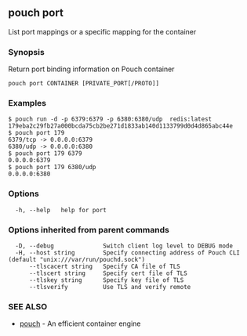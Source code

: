 ## pouch port

List port mappings or a specific mapping for the container

### Synopsis

Return port binding information on Pouch container

```
pouch port CONTAINER [PRIVATE_PORT[/PROTO]]
```

### Examples

```
$ pouch run -d -p 6379:6379 -p 6380:6380/udp  redis:latest
179eba2c29fb27a000bcda75cb2be271d1833ab140d1133799d0d4d865abc44e
$ pouch port 179
6379/tcp -> 0.0.0.0:6379
6380/udp -> 0.0.0.0:6380
$ pouch port 179 6379
0.0.0.0:6379
$ pouch port 179 6380/udp
0.0.0.0:6380

```

### Options

```
  -h, --help   help for port
```

### Options inherited from parent commands

```
  -D, --debug              Switch client log level to DEBUG mode
  -H, --host string        Specify connecting address of Pouch CLI (default "unix:///var/run/pouchd.sock")
      --tlscacert string   Specify CA file of TLS
      --tlscert string     Specify cert file of TLS
      --tlskey string      Specify key file of TLS
      --tlsverify          Use TLS and verify remote
```

### SEE ALSO

* [pouch](pouch.md)	 - An efficient container engine

